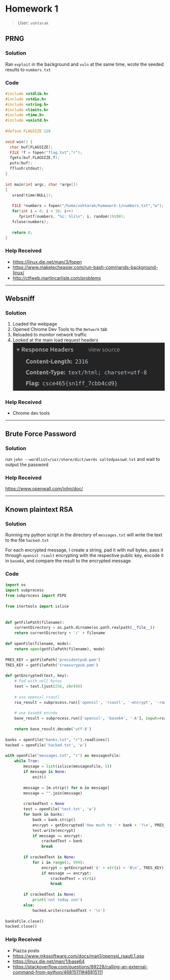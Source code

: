 # Homework 1
> User: `vohtarak`
## PRNG
### Solution
Ran `exploit` in the background and `vuln` at the same time, wrote the seeded results to `numbers.txt`

### Code
```cpp
#include <stdlib.h>
#include <stdio.h>
#include <string.h>
#include <limits.h>
#include <time.h>
#include <unistd.h>

#define FLAGSIZE 128

void win() {
  char buf[FLAGSIZE];
  FILE *f = fopen("flag.txt","r");
  fgets(buf,FLAGSIZE,f);
  puts(buf);
  fflush(stdout);
}

int main(int argc, char *argv[])
{
   srand(time(NULL));

   FILE *numbers = fopen("/home/vohtarak/homework-1/numbers.txt","w");
   for(int i = 0; i < 10; i++)
      fprintf(numbers, "%i: %li\n", i, random()%100);
   fclose(numbers);

   return 0;
}
```

### Help Received
- https://linux.die.net/man/3/fopen
- https://www.maketecheasier.com/run-bash-commands-background-linux/
- http://ctfweb.martincarlisle.com/problems

---

## Websniff
### Solution
1. Loaded the webpage
2. Opened Chrome Dev Tools to the `Network` tab
3. Reloaded to monitor network traffic
4. Looked at the main load request headers
![](packet-sniff.png)

### Help Received
- Chrome dev tools

---

## Brute Force Password
### Solution
run `john --wordlist=/usr/share/dict/words saltedpasswd.txt` and wait to output the password
### Help Received
https://www.openwall.com/john/doc/

---

## Known plaintext RSA
### Solution
Running my python script in the directory of `messages.txt` will write the text to the file `hacked.txt`

For each encrypted message, I create a string, pad it with null bytes, pass it through `openssl rsault` encrypting with the respective public key, encode it in `base64`, and compare the result to the encrypted message.

### Code
```python
import os
import subprocess
from subprocess import PIPE

from itertools import islice


def getFilePath(filename):
    currentDirectory = os.path.dirname(os.path.realpath(__file__))
    return currentDirectory + '/' + filename

def openFile(filename, mode):
    return open(getFilePath(filename), mode)

PRES_KEY = getFilePath('presidentpub.pem')
TRES_KEY = getFilePath('treasurypub.pem')

def getEncrypted(text, key):
    # Pad with null bytes
    text = text.ljust(256, chr(0))

    # use openssl rsautl
    rsa_result = subprocess.run(['openssl', 'rsautl', '-encrypt', '-raw', '-pubin', '-inkey', key], input=text.encode('utf-8'), stdout=PIPE).stdout

    # use base64 encode
    base_result = subprocess.run(['openssl', 'base64', '-A'], input=rsa_result, stdout=PIPE).stdout

    return base_result.decode('utf-8')

banks = openFile("banks.txt", "r").readlines()
hacked = openFile('hacked.txt', 'w')

with openFile("messages.txt", "r") as messagesFile:
    while True:
        message = list(islice(messagesFile, 5))
        if message is None: 
            exit()
        
        message = [m.strip() for m in message]
        message = "".join(message)

        crackedText = None
        test = openFile('test.txt', 'w')
        for bank in banks:
            bank = bank.strip()
            encrypt = getEncrypted('How much to ' + bank + '?\n', PRES_KEY)
            test.write(encrypt)
            if message == encrypt:
                crackedText = bank
                break

        if crackedText is None:
            for i in range(1, 999):
                encrypt = getEncrypted('$' + str(i) + 'B\n', TRES_KEY)
                if message == encrypt:
                    crackedText = str(i)
                    break
        
        if crackedText is None:
            print('not today son')
        else:
            hacked.write(crackedText + '\n')

banksFile.close()
hacked.close()
```
### Help Received
- Piazza posts
- https://www.mkssoftware.com/docs/man1/openssl_rsautl.1.asp
- https://linux.die.net/man/1/base64
- https://stackoverflow.com/questions/89228/calling-an-external-command-from-python/46815111#46815111